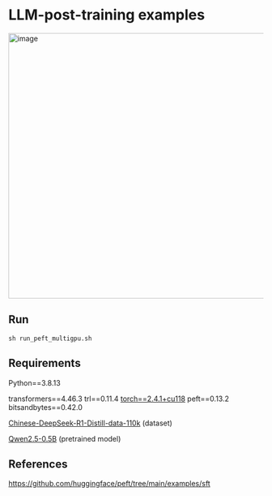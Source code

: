 # LLM-post-training examples

<img width="523" alt="image" src="https://github.com/user-attachments/assets/3cb6655c-ae09-4106-b1b6-47983a127f37" />

## Run

`sh run_peft_multigpu.sh`

##  Requirements
Python==3.8.13

transformers==4.46.3 trl==0.11.4 [torch==2.4.1+cu118](https://download.csdn.net/download/guotong1988/89930582) peft==0.13.2 bitsandbytes==0.42.0

[Chinese-DeepSeek-R1-Distill-data-110k](https://download.csdn.net/download/guotong1988/90479646) (dataset)

[Qwen2.5-0.5B](https://download.csdn.net/download/guotong1988/90479648) (pretrained model)

## References
https://github.com/huggingface/peft/tree/main/examples/sft
